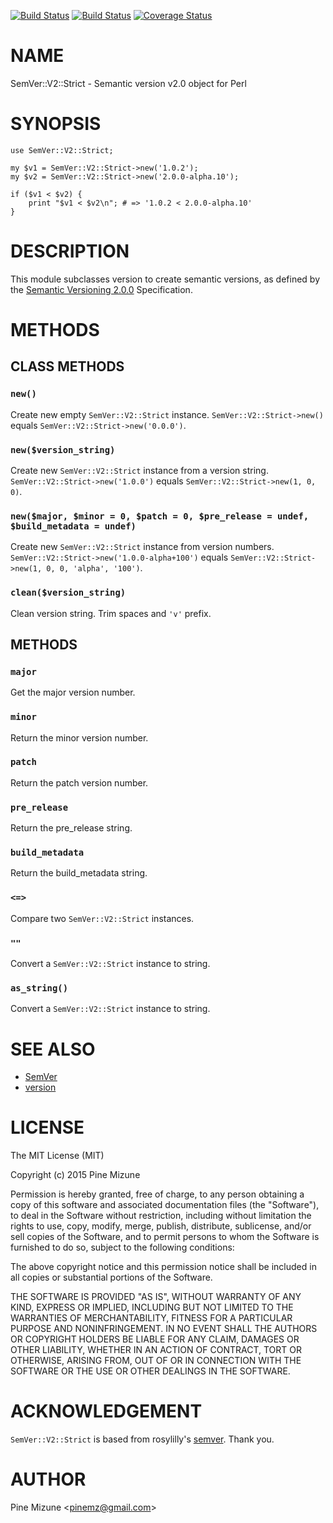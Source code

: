 [![Build Status](https://travis-ci.org/pine613/p5-SemVer-V2-Strict.svg?branch=master)](https://travis-ci.org/pine613/p5-SemVer-V2-Strict) [![Build Status](https://img.shields.io/appveyor/ci/pine613/p5-SemVer-V2-Strict/master.svg)](https://ci.appveyor.com/project/pine613/p5-SemVer-V2-Strict/branch/master) [![Coverage Status](http://codecov.io/github/pine613/p5-SemVer-V2-Strict/coverage.svg?branch=master)](https://codecov.io/github/pine613/p5-SemVer-V2-Strict?branch=master)
# NAME

SemVer::V2::Strict - Semantic version v2.0 object for Perl

# SYNOPSIS

    use SemVer::V2::Strict;

    my $v1 = SemVer::V2::Strict->new('1.0.2');
    my $v2 = SemVer::V2::Strict->new('2.0.0-alpha.10');

    if ($v1 < $v2) {
        print "$v1 < $v2\n"; # => '1.0.2 < 2.0.0-alpha.10'
    }

# DESCRIPTION

This module subclasses version to create semantic versions, as defined by the [Semantic Versioning 2.0.0](http://semver.org/spec/v2.0.0.html) Specification.

# METHODS

## CLASS METHODS

### `new()`

Create new empty `SemVer::V2::Strict` instance.
`SemVer::V2::Strict->new()` equals `SemVer::V2::Strict->new('0.0.0')`.

### `new($version_string)`

Create new `SemVer::V2::Strict` instance from a version string.
`SemVer::V2::Strict->new('1.0.0')` equals `SemVer::V2::Strict->new(1, 0, 0)`.

### `new($major, $minor = 0, $patch = 0, $pre_release = undef, $build_metadata = undef)`

Create new `SemVer::V2::Strict` instance from version numbers.
`SemVer::V2::Strict->new('1.0.0-alpha+100')` equals `SemVer::V2::Strict->new(1, 0, 0, 'alpha', '100')`.

### `clean($version_string)`

Clean version string. Trim spaces and `'v'` prefix.

## METHODS

### `major`

Get the major version number.

### `minor`

Return the minor version number.

### `patch`

Return the patch version number.

### `pre_release`

Return the pre\_release string.

### `build_metadata`

Return the build\_metadata string.

### `<=>`

Compare two `SemVer::V2::Strict` instances.

### `""`

Convert a `SemVer::V2::Strict` instance to string.

### `as_string()`

Convert a `SemVer::V2::Strict` instance to string.

# SEE ALSO

- [SemVer](https://metacpan.org/pod/SemVer)
- [version](https://metacpan.org/pod/version)

# LICENSE

The MIT License (MIT)

Copyright (c) 2015 Pine Mizune

Permission is hereby granted, free of charge, to any person obtaining a copy
of this software and associated documentation files (the "Software"), to deal
in the Software without restriction, including without limitation the rights
to use, copy, modify, merge, publish, distribute, sublicense, and/or sell
copies of the Software, and to permit persons to whom the Software is
furnished to do so, subject to the following conditions:

The above copyright notice and this permission notice shall be included in
all copies or substantial portions of the Software.

THE SOFTWARE IS PROVIDED "AS IS", WITHOUT WARRANTY OF ANY KIND, EXPRESS OR
IMPLIED, INCLUDING BUT NOT LIMITED TO THE WARRANTIES OF MERCHANTABILITY,
FITNESS FOR A PARTICULAR PURPOSE AND NONINFRINGEMENT. IN NO EVENT SHALL THE
AUTHORS OR COPYRIGHT HOLDERS BE LIABLE FOR ANY CLAIM, DAMAGES OR OTHER
LIABILITY, WHETHER IN AN ACTION OF CONTRACT, TORT OR OTHERWISE, ARISING FROM,
OUT OF OR IN CONNECTION WITH THE SOFTWARE OR THE USE OR OTHER DEALINGS IN
THE SOFTWARE.

# ACKNOWLEDGEMENT

`SemVer::V2::Strict` is based from rosylilly's [semver](https://github.com/rosylilly/semver).
Thank you.

# AUTHOR

Pine Mizune &lt;pinemz@gmail.com>
